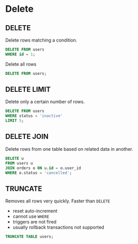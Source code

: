 # Delete

## DELETE

Delete rows matching a condition.

```sql
DELETE FROM users
WHERE id = 1;
```

Delete all rows

```sql
DELETE FROM users;
```

## DELETE LIMIT

Delete only a certain number of rows.

```sql
DELETE FROM users
WHERE status = 'inactive'
LIMIT 5;
```

## DELETE JOIN

Delete rows from one table based on related data in another.

```sql
DELETE u
FROM users u
JOIN orders o ON u.id = o.user_id
WHERE o.status = 'cancelled';
```

## TRUNCATE

Removes all rows very quickly. Faster than `DELETE`

- reset auto-increment
- cannot use `WHERE`
- triggers are not fired
- usually rollback transactions not supported

```sql
TRUNCATE TABLE users;
```
